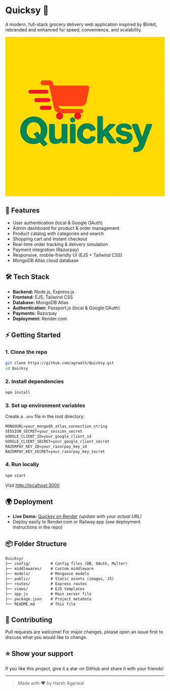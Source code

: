 # Quicksy 🛒

A modern, full-stack grocery delivery web application inspired by Blinkit, rebranded and enhanced for speed, convenience, and scalability.

![Quicksy Banner](public/images/quicksy.jpg)

## 🚀 Features
- User authentication (local & Google OAuth)
- Admin dashboard for product & order management
- Product catalog with categories and search
- Shopping cart and instant checkout
- Real-time order tracking & delivery simulation
- Payment integration (Razorpay)
- Responsive, mobile-friendly UI (EJS + Tailwind CSS)
- MongoDB Atlas cloud database

## 🛠️ Tech Stack
- **Backend:** Node.js, Express.js
- **Frontend:** EJS, Tailwind CSS
- **Database:** MongoDB Atlas
- **Authentication:** Passport.js (local & Google OAuth)
- **Payments:** Razorpay
- **Deployment:** Render.com

## ⚡ Getting Started

### 1. Clone the repo
```bash
git clone https://github.com/agrwalh/Quicksy.git
cd Quicksy
```

### 2. Install dependencies
```bash
npm install
```

### 3. Set up environment variables
Create a `.env` file in the root directory:
```env
MONGOURL=your_mongodb_atlas_connection_string
SESSION_SECRET=your_session_secret
GOOGLE_CLIENT_ID=your_google_client_id
GOOGLE_CLIENT_SECRET=your_google_client_secret
RAZORPAY_KEY_ID=your_razorpay_key_id
RAZORPAY_KEY_SECRET=your_razorpay_key_secret
```

### 4. Run locally
```bash
npm start
```
Visit [http://localhost:3000](http://localhost:3000)

## 🌍 Deployment
- **Live Demo:** [Quicksy on Render](https://quicksy.onrender.com) *(update with your actual URL)*
- Deploy easily to Render.com or Railway.app (see deployment instructions in the repo)

## 📦 Folder Structure
```
Quicksy/
├── config/         # Config files (DB, OAuth, Multer)
├── middlewares/    # Custom middleware
├── models/         # Mongoose models
├── public/         # Static assets (images, JS)
├── routes/         # Express routes
├── views/          # EJS templates
├── app.js          # Main server file
├── package.json    # Project metadata
└── README.md       # This file
```

## 🤝 Contributing
Pull requests are welcome! For major changes, please open an issue first to discuss what you would like to change.

## ⭐ Show your support
If you like this project, give it a star on GitHub and share it with your friends!

---

> Made with ❤️ by Harsh Agarwal 